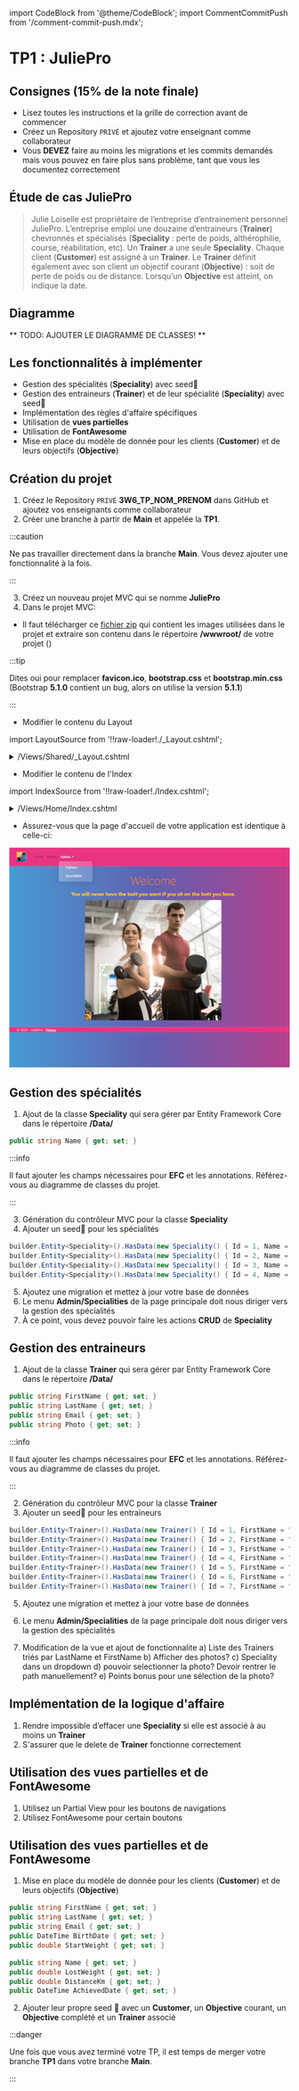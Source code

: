 import CodeBlock from '@theme/CodeBlock';
import CommentCommitPush from '/comment-commit-push.mdx';

# TP1 : JuliePro

## Consignes (15% de la note finale)

- Lisez toutes les instructions et la grille de correction avant de commencer
- Créez un Repository ``PRIVÉ`` et ajoutez votre enseignant comme collaborateur
- Vous **DEVEZ** faire au moins les migrations et les commits demandés mais vous pouvez en faire plus sans problème, tant que vous les documentez correctement

## Étude de cas JuliePro
> Julie Loiselle est propriétaire de l’entreprise d’entrainement personnel JuliePro. L’entreprise emploi une douzaine d’entraineurs (**Trainer**) chevronnés et spécialisés (**Speciality** : perte de poids, althérophilie, course, réabilitation, etc).
Un **Trainer** a une seule **Speciality**.
Chaque client (**Customer**) est assigné à un **Trainer**.
Le **Trainer** définit également avec son client un objectif courant (**Objective**) : soit de perte de poids ou de distance. Lorsqu’un **Objective** est atteint, on indique la date.

## Diagramme

** TODO: AJOUTER LE DIAGRAMME DE CLASSES! **

## Les fonctionnalités à implémenter

- Gestion des spécialités (**Speciality**) avec seed🌱
- Gestion des entraineurs (**Trainer**) et de leur spécialité (**Speciality**) avec seed🌱
- Implémentation des règles d'affaire spécifiques
- Utilisation de **vues partielles**
- Utilisation de **FontAwesome**
- Mise en place du modèle de donnée pour les clients (**Customer**) et de leurs objectifs (**Objective**)

## Création du projet
1.	Créez le Repository ``PRIVÉ`` **3W6_TP_NOM_PRENOM** dans GitHub et ajoutez vos enseignants comme collaborateur
2.	Créer une branche à partir de **Main** et appelée la **TP1**.

:::caution

Ne pas travailler directement dans la branche **Main**. Vous devez ajouter une fonctionnalité à la fois.

:::

3.	Créez un nouveau projet MVC qui se nomme **JuliePro**
4.	Dans le projet MVC:

- Il faut télécharger ce [fichier zip](/tps/tp1/TP1_FichiersComplementaires.zip) qui contient les images utilisées dans le projet et extraire son contenu dans le répertoire **/wwwroot/** de votre projet ()

:::tip

Dites oui pour remplacer **favicon.ico**, **bootstrap.css** et **bootstrap.min.css** (Bootstrap **5.1.0** contient un bug, alors on utilise la version **5.1.1**)

:::

- Modifier le contenu du Layout

import LayoutSource from '!!raw-loader!./_Layout.cshtml';

<details><summary>/Views/Shared/_Layout.cshtml</summary>
<p>
<CodeBlock language="html" title="_Layout.cshtml">{LayoutSource}</CodeBlock>
</p>
</details>

- Modifier le contenu de l'Index

import IndexSource from '!!raw-loader!./Index.cshtml';

<details><summary>/Views/Home/Index.cshtml</summary>
<p>
<CodeBlock language="html" title="Index.cshtml">{IndexSource}</CodeBlock>
</p>
</details>

- Assurez-vous que la page d'accueil de votre application est identique à celle-ci:

![Image Reference](/tps/tp1/ReferenceProjet.png)

<CommentCommitPush/>

## Gestion des spécialités
1.	Ajout de la classe **Speciality** qui sera gérer par Entity Framework Core dans le répertoire **/Data/**

```csharp title="Speciality"
public string Name { get; set; }
```

:::info

Il faut ajouter les champs nécessaires pour **EFC** et les annotations. Référez-vous au diagramme de classes du projet.

:::

3.	Génération du contrôleur MVC pour la classe **Speciality**
4.	Ajouter un seed🌱 pour les spécialités
```csharp title="Seed des spécialités"
builder.Entity<Speciality>().HasData(new Speciality() { Id = 1, Name = "Perte de poids" });
builder.Entity<Speciality>().HasData(new Speciality() { Id = 2, Name = "Course" });
builder.Entity<Speciality>().HasData(new Speciality() { Id = 3, Name = "Althérophilie" });
builder.Entity<Speciality>().HasData(new Speciality() { Id = 4, Name = "Réhabilitation" });
```
5.	Ajoutez une migration et mettez à jour votre base de données
6.  Le menu **Admin/Specialities** de la page principale doit nous diriger vers la gestion des spécialités
7.  À ce point, vous devez pouvoir faire les actions **CRUD** de **Speciality**

<CommentCommitPush/>

## Gestion des entraineurs
1.	Ajout de la classe **Trainer** qui sera gérer par Entity Framework Core dans le répertoire **/Data/**

```csharp title="Trainer"
public string FirstName { get; set; }
public string LastName { get; set; }
public string Email { get; set; }
public string Photo { get; set; }
```

:::info

Il faut ajouter les champs nécessaires pour **EFC** et les annotations. Référez-vous au diagramme de classes du projet.

:::

2.	Génération du contrôleur MVC pour la classe **Trainer**
3.	Ajouter un seed🌱 pour les entraineurs
```csharp title="Seed des entraineurs"
builder.Entity<Trainer>().HasData(new Trainer() { Id = 1, FirstName = "Chrysal", LastName = "Lappierre", TrainerEmail = "Chrystal.lapierre@juliepro.ca", SpecialityId= 1, Photo = ""});
builder.Entity<Trainer>().HasData(new Trainer() { Id = 2, FirstName = "Félix", LastName = "Trudeau", TrainerEmail = "Felix.trudeau@juliePro.ca", SpecialityId = 2, Photo = "" });
builder.Entity<Trainer>().HasData(new Trainer() { Id = 3, FirstName = "François", LastName = "Saint-John", TrainerEmail = "Frank.StJohn@juliepro.ca", SpecialityId = 1, Photo = "" });
builder.Entity<Trainer>().HasData(new Trainer() { Id = 4, FirstName = "Jean-Claude", LastName = "Bastien", TrainerEmail = "JC.Bastien@juliepro.ca", SpecialityId = 4, Photo = "" });
builder.Entity<Trainer>().HasData(new Trainer() { Id = 5, FirstName = "Jin Lee", LastName = "Godette", TrainerEmail = "JinLee.godette@juliepro.ca", SpecialityId = 3, Photo = "" });
builder.Entity<Trainer>().HasData(new Trainer() { Id = 6, FirstName = "Karine", LastName = "Lachance", TrainerEmail = "Karine.Lachance@juliepro.ca", SpecialityId = 2, Photo = "" });
builder.Entity<Trainer>().HasData(new Trainer() { Id = 7, FirstName = "Ramone", LastName = "Esteban", TrainerEmail = "Ramone.Esteban@juliepro.ca", SpecialityId = 3, Photo = "" });
```
5.	Ajoutez une migration et mettez à jour votre base de données
6.  Le menu **Admin/Specialities** de la page principale doit nous diriger vers la gestion des spécialités

7.	Modification de la vue et ajout de fonctionnalite
a)	Liste des Trainers triés par LastName et FirstName
b)	Afficher des photos?
c)	Speciality dans un dropdown
d) pouvoir selectionner la photo? Devoir rentrer le path manuellement?
e) Points bonus pour une sélection de la photo?

<CommentCommitPush/>

## Implémentation de la logique d'affaire
1. Rendre impossible d’effacer une **Speciality** si elle est associé à au moins un **Trainer**
2. S'assurer que le delete de **Trainer** fonctionne correctement

<CommentCommitPush/>

## Utilisation des vues partielles et de FontAwesome
1.	Utilisez un Partial View pour les boutons de navigations
2.	Utilisez FontAwesome pour certain boutons

<CommentCommitPush/>

## Utilisation des vues partielles et de FontAwesome
1.	Mise en place du modèle de donnée pour les clients (**Customer**) et de leurs objectifs (**Objective**)

```csharp title="Customer"
public string FirstName { get; set; }
public string LastName { get; set; }
public string Email { get; set; }
public DateTime BirthDate { get; set; }
public double StartWeight { get; set; }
```

```csharp title="Objective"
public string Name { get; set; }
public double LostWeight { get; set; }
public double DistanceKm { get; set; }
public DateTime AchievedDate { get; set; }
```

2.	Ajouter leur propre seed 🌱 avec un **Customer**, un **Objective** courant, un **Objective** complété et un **Trainer** associé

<CommentCommitPush/>

:::danger

Une fois que vous avez terminé votre TP, il est temps de merger votre branche **TP1** dans votre branche **Main**.

:::